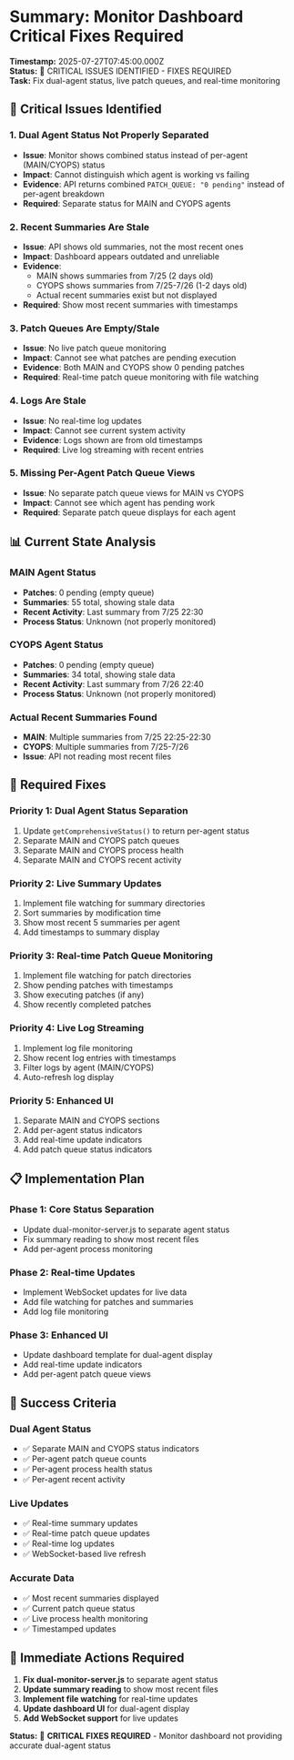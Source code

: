 # Summary: Monitor Dashboard Critical Fixes Required

**Timestamp:** 2025-07-27T07:45:00.000Z  
**Status:** 🚨 CRITICAL ISSUES IDENTIFIED - FIXES REQUIRED  
**Task:** Fix dual-agent status, live patch queues, and real-time monitoring

## 🎯 Critical Issues Identified

### 1. **Dual Agent Status Not Properly Separated**
- **Issue**: Monitor shows combined status instead of per-agent (MAIN/CYOPS) status
- **Impact**: Cannot distinguish which agent is working vs failing
- **Evidence**: API returns combined `PATCH_QUEUE: "0 pending"` instead of per-agent breakdown
- **Required**: Separate status for MAIN and CYOPS agents

### 2. **Recent Summaries Are Stale**
- **Issue**: API shows old summaries, not the most recent ones
- **Impact**: Dashboard appears outdated and unreliable
- **Evidence**: 
  - MAIN shows summaries from 7/25 (2 days old)
  - CYOPS shows summaries from 7/25-7/26 (1-2 days old)
  - Actual recent summaries exist but not displayed
- **Required**: Show most recent summaries with timestamps

### 3. **Patch Queues Are Empty/Stale**
- **Issue**: No live patch queue monitoring
- **Impact**: Cannot see what patches are pending execution
- **Evidence**: Both MAIN and CYOPS show 0 pending patches
- **Required**: Real-time patch queue monitoring with file watching

### 4. **Logs Are Stale**
- **Issue**: No real-time log updates
- **Impact**: Cannot see current system activity
- **Evidence**: Logs shown are from old timestamps
- **Required**: Live log streaming with recent entries

### 5. **Missing Per-Agent Patch Queue Views**
- **Issue**: No separate patch queue views for MAIN vs CYOPS
- **Impact**: Cannot see which agent has pending work
- **Required**: Separate patch queue displays for each agent

## 📊 Current State Analysis

### **MAIN Agent Status**
- **Patches**: 0 pending (empty queue)
- **Summaries**: 55 total, showing stale data
- **Recent Activity**: Last summary from 7/25 22:30
- **Process Status**: Unknown (not properly monitored)

### **CYOPS Agent Status**
- **Patches**: 0 pending (empty queue)
- **Summaries**: 34 total, showing stale data
- **Recent Activity**: Last summary from 7/26 22:40
- **Process Status**: Unknown (not properly monitored)

### **Actual Recent Summaries Found**
- **MAIN**: Multiple summaries from 7/25 22:25-22:30
- **CYOPS**: Multiple summaries from 7/25-7/26
- **Issue**: API not reading most recent files

## 🔧 Required Fixes

### **Priority 1: Dual Agent Status Separation**
1. Update `getComprehensiveStatus()` to return per-agent status
2. Separate MAIN and CYOPS patch queues
3. Separate MAIN and CYOPS process health
4. Separate MAIN and CYOPS recent activity

### **Priority 2: Live Summary Updates**
1. Implement file watching for summary directories
2. Sort summaries by modification time
3. Show most recent 5 summaries per agent
4. Add timestamps to summary display

### **Priority 3: Real-time Patch Queue Monitoring**
1. Implement file watching for patch directories
2. Show pending patches with timestamps
3. Show executing patches (if any)
4. Show recently completed patches

### **Priority 4: Live Log Streaming**
1. Implement log file monitoring
2. Show recent log entries with timestamps
3. Filter logs by agent (MAIN/CYOPS)
4. Auto-refresh log display

### **Priority 5: Enhanced UI**
1. Separate MAIN and CYOPS sections
2. Add per-agent status indicators
3. Add real-time update indicators
4. Add patch queue status indicators

## 📋 Implementation Plan

### **Phase 1: Core Status Separation**
- Update dual-monitor-server.js to separate agent status
- Fix summary reading to show most recent files
- Add per-agent process monitoring

### **Phase 2: Real-time Updates**
- Implement WebSocket updates for live data
- Add file watching for patches and summaries
- Add log file monitoring

### **Phase 3: Enhanced UI**
- Update dashboard template for dual-agent display
- Add real-time update indicators
- Add per-agent patch queue views

## 🎯 Success Criteria

### **Dual Agent Status**
- ✅ Separate MAIN and CYOPS status indicators
- ✅ Per-agent patch queue counts
- ✅ Per-agent process health status
- ✅ Per-agent recent activity

### **Live Updates**
- ✅ Real-time summary updates
- ✅ Real-time patch queue updates
- ✅ Real-time log updates
- ✅ WebSocket-based live refresh

### **Accurate Data**
- ✅ Most recent summaries displayed
- ✅ Current patch queue status
- ✅ Live process health monitoring
- ✅ Timestamped updates

## 🚨 Immediate Actions Required

1. **Fix dual-monitor-server.js** to separate agent status
2. **Update summary reading** to show most recent files
3. **Implement file watching** for real-time updates
4. **Update dashboard UI** for dual-agent display
5. **Add WebSocket support** for live updates

**Status:** 🚨 **CRITICAL FIXES REQUIRED** - Monitor dashboard not providing accurate dual-agent status 